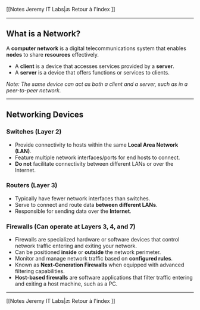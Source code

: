  [[Notes Jeremy IT Labs|🔙 Retour à l'index ]] 
 
---

## What is a Network?

A **computer network** is a digital telecommunications system that enables **nodes** to share **resources** effectively.

- A **client** is a device that accesses services provided by a **server**.
- A **server** is a device that offers functions or services to clients.

*Note: The same device can act as both a client and a server, such as in a peer-to-peer network.*

---

## Networking Devices

### Switches (Layer 2)

- Provide connectivity to hosts within the same **Local Area Network (LAN)**.
- Feature multiple network interfaces/ports for end hosts to connect.
- **Do not** facilitate connectivity between different LANs or over the Internet.

### Routers (Layer 3)

- Typically have fewer network interfaces than switches.
- Serve to connect and route data **between different LANs**.
- Responsible for sending data over the **Internet**.

### Firewalls (Can operate at Layers 3, 4, and 7)

- Firewalls are specialized hardware or software devices that control network traffic entering and exiting your network.
- Can be positioned **inside** or **outside** the network perimeter.
- Monitor and manage network traffic based on **configured rules**.
- Known as **Next-Generation Firewalls** when equipped with advanced filtering capabilities.
- **Host-based firewalls** are software applications that filter traffic entering and exiting a host machine, such as a PC.

---
 [[Notes Jeremy IT Labs|🔙 Retour à l'index ]]